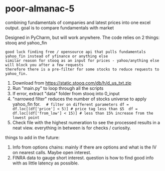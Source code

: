 # poor-almanac-5

combining fundamentals of companies and latest prices into one excel output. 
goal is to compare fundamentals with market 

Designed in PyCharm, but will work anywhere. The code relies on 2 things: stooq and yahoo_fin 

    good luck finding free / opensource api that pulls fundamentals 
    yahoo_fin instead of yfinance or anything else
    similar reason for stooq as an input for prices - yahoo/anything else will block you after a few requests
    therefore there is a pre-filter for some stocks to reduce requests to yahoo_fin.
   
1. Download from https://static.stooq.com/db/h/d_us_txt.zip
2. Run "main.py" to loop through all the scripts
3. If error, extract "data" folder from stooq into 0_input
4. "narrowed filter" reduces the number of stocks universe to apply yahoo_fin for.
`  # filter on different parameters
   df = df.loc[(df['price'] < 5)] # price tag less than $5 
   df = df.loc[(df['from_low'] < 15)] # less than 15% increase from the lowest point`
5. Check file with the highest numeration to see the processed results in a neat view. everything in between is for checks / curiosity.

things to add in the future: 
1. Info from options chains: mainly if there are options and what is the IV on nearest calls. Maybe open interest. 
2. FINRA data to gauge short interest. question is how to find good info with as little latency as possible.  
